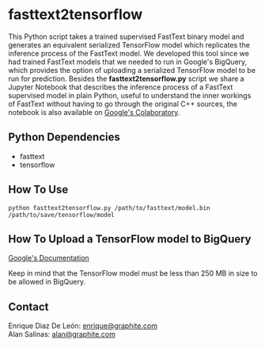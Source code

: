 # fasttext2tensorflow

This Python script takes a trained supervised FastText binary model and generates an equivalent serialized TensorFlow model which replicates the inference process of the FastText model. We developed this tool since we had trained FastText models that we needed to run in Google's BigQuery, which provides the option of uploading a serialized TensorFlow model to be run for prediction. Besides the **fasttext2tensorflow.py** script we share a Jupyter Notebook that describes the inference process of a FastText supervised model in plain Python, useful to understand the inner workings of FastText without having to go through the original C++ sources, the notebook is also available on [Google's Colaboratory](https://colab.research.google.com/drive/1fk1iOYwhuXLR2JyA2pL9jXTnnrl1qk4-?usp=sharing).

## Python Dependencies

- fasttext
- tensorflow

## How To Use

`python fasttext2tensorflow.py /path/to/fasttext/model.bin /path/to/save/tensorflow/model`

## How To Upload a TensorFlow model to BigQuery

[Google's Documentation](https://cloud.google.com/bigquery-ml/docs/making-predictions-with-imported-tensorflow-models)

Keep in mind that the TensorFlow model must be less than 250 MB in size to be allowed in BigQuery.

## Contact

Enrique Diaz De León: enrique@graphite.com
<br>
Alan Salinas: alan@graphite.com
